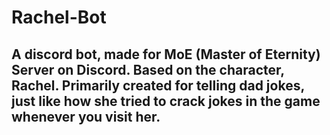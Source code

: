 # Rachel-Bot
A discord bot, made for MoE (Master of Eternity) Server on Discord.
Based on the character, Rachel. Primarily created for telling dad jokes, just like how she tried to crack jokes in the game whenever you visit her.
------------